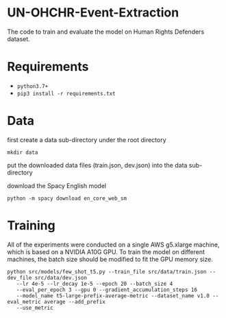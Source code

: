 # UN-OHCHR-Event-Extraction
The code to train and evaluate the model on Human Rights Defenders dataset.

# Requirements
- `python3.7+`
- `pip3 install -r requirements.txt`

# Data
first create a data sub-directory under the root directory
```
mkdir data
```
put the downloaded data files (train.json, dev.json) into the data sub-directory

download the Spacy English model
```
python -m spacy download en_core_web_sm
```

# Training
All of the experiments were conducted on a single AWS g5.xlarge	machine, which is based on a NVIDIA A10G GPU. To train the model on different machines, the batch size should be modified to fit the GPU memory size.
```
python src/models/few_shot_t5.py --train_file src/data/train.json --dev_file src/data/dev.json
   --lr 4e-5 --lr_decay 1e-5 --epoch 20 --batch_size 4
   --eval_per_epoch 3 --gpu 0 --gradient_accumulation_steps 16
   --model_name t5-large-prefix-average-metric --dataset_name v1.0 --eval_metric average --add_prefix
   --use_metric
```
